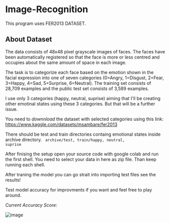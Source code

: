# Image-Recognition

This program uses FER2013 DATASET.

## About Dataset
The data consists of 48x48 pixel grayscale images of faces. The faces have been automatically registered so that the face is more or less centred and occupies about the same amount of space in each image.

The task is to categorize each face based on the emotion shown in the facial expression into one of seven categories (0=Angry, 1=Disgust, 2=Fear, 3=Happy, 4=Sad, 5=Surprise, 6=Neutral). The training set consists of 28,709 examples and the public test set consists of 3,589 examples.

I use only 3 categories (happy, neutral, suprise) aiming that I'll be creating other emotinal states using these 3 categories. But that will be a further issue.

You need to *downnload* the dataset with selected categories using this link: https://www.kaggle.com/datasets/msambare/fer2013

There should be test and train directories containg emotional states inside archive directory. 
<code> archive/test, train/happy, neutral, suprise </code>

After finising the setup open your source code with google colab and run the first shell. You need to select your data in here as zip file. Than keep running each shell.

After traning the model you can go strait into importing test files see the results!

Test model accuracy for improvments if you want and feel free to play around.

*Current Accuracy Score:*

![image](https://github.com/user-attachments/assets/2a7bf2ad-dcad-423f-ac86-979e5dc6cf2e)
